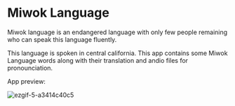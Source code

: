 # Miwok Language

Miwok language is an endangered language with only few people remaining who can speak this language fluently.

This language is spoken in central california.
This app contains some Miwok Language words along with their translation and andio files for pronounciation.

App preview:

![ezgif-5-a3414c40c5](https://github.com/kamran2malik4/LearnMiwok/assets/119792582/aa2b8b59-abae-4af2-af69-5f15b56dc492)

